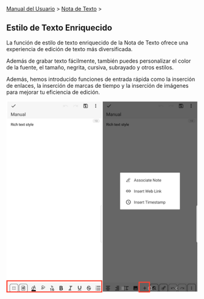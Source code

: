 [Manual del Usuario](/dragonnest/drawnote/manual/es) > [Nota de Texto](/dragonnest/drawnote/manual/es/nota_de_texto) >

Estilo de Texto Enriquecido
---
La función de estilo de texto enriquecido de la Nota de Texto ofrece una experiencia de edición de texto más diversificada.

Además de grabar texto fácilmente, también puedes personalizar el color de la fuente, el tamaño, negrita, cursiva, subrayado y otros estilos.

Además, hemos introducido funciones de entrada rápida como la inserción de enlaces, la inserción de marcas de tiempo y la inserción de imágenes para mejorar tu eficiencia de edición.

![](imgs/rich_text_style1.png)